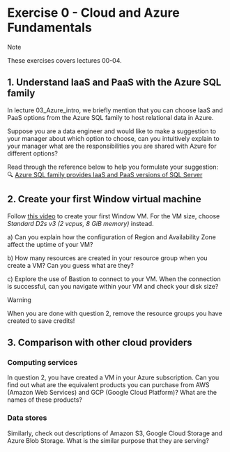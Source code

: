 # Exercise 0 - Cloud and Azure Fundamentals

> [!NOTE]
> These exercises covers lectures 00-04.


## 1. Understand IaaS and PaaS with the Azure SQL family
In lecture 03_Azure_intro, we briefly mention that you can choose IaaS and PaaS options from the Azure SQL family to host relational data in Azure. <br>

Suppose you are a data engineer and would like to make a suggestion to your manager about which option to choose, can you intuitively explain to your manager what are the responsibilities you are shared with Azure for different options? 

Read through the reference below to help you formulate your suggestion: <br>
🔍 [Azure SQL family provides IaaS and PaaS versions of SQL Server](https://learn.microsoft.com/en-us/azure/azure-sql/azure-sql-iaas-vs-paas-what-is-overview?view=azuresql) <br>

## 2. Create your first Window virtual machine
Follow [this video](https://www.youtube.com/watch?v=4TgwLKhLoCc) to create your first Window VM. For the VM size, choose *Standard D2s v3 (2 vcpus, 8 GiB memory)* instead. 

a) Can you explain how the configuration of Region and Availability Zone affect the uptime of your VM?

b) How many resources are created in your resource group when you create a VM? Can you guess what are they?

c) Explore the use of Bastion to connect to your VM. When the connection is successful, can you navigate within your VM and check your disk size?

>[!Warning]
>When you are done with question 2, remove the resource groups you have created to save credits!

## 3. Comparison with other cloud providers
### Computing services
In question 2, you have created a VM in your Azure subscription. Can you find out what are the equivalent products you can purchase from AWS (Amazon Web Services) and GCP (Google Cloud Platform)? What are the names of these products?

### Data stores
Similarly, check out descriptions of Amazon S3, Google Cloud Storage and Azure Blob Storage. What is the similar purpose that they are serving?